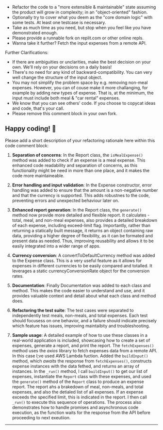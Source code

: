 
- Refactor the code to a "more extensible & maintainable" state assuming the product will grow in complexity; in an "object-oriented" fashion. 
- Optionally try to cover what you deem as the "core domain logic" with some tests. At least one testcase is necessary.
- Take as much time as you need, but stop when you feel like you have demonstrated enough.
- Please provide a runnable fork on replit.com or other online repls.
- Wanna take it further? Fetch the input expenses from a remote API.


Further Clarifications:

- If there are ambiguities or unclarities, make the best decision on your own. We'll rely on your decisions on a daily basis!
- There's no need for any kind of backward-compatibility. You can very well change the structure of the input object.
- You may not simplify the problem space by e.g. removing non-meal expenses. However, you can of couse make it more challanging, 
  for example by adding new types of expense. That is, at the minimum, the input must include both meal & "car rental" expenses.
- We know that you can see others' code. If you choose to copycat ideas and code, that's your call.
- Please remove this comment block in your own fork.

Happy coding! 🍕
--------------------------------------------------------------------------------------------------------


Please add a short description of your refactoring rationale here within this code comment block:

1. **Separation of concerns**: In the Report class, the `isMealExpense()` method was added to check if an expense is a meal expense. This enhanced code readability and separation of concerns, as this functionality might be need in more than one place, and it makes the code more maintaineable.
   
2. **Error handling and input validation**: In the Expense constructor, error handling was added to ensure that the amount is a non-negative number and that the currency is supported. This adds robustnes to the code, preventing errors and unexpected behaviour later on.

3. **Enhanced report generation**: In the Report class, the `generate()` method now provide more detailed and flexible report. It calculates - total, meal, and non-meal expenses, also provides a detailed breakdown of each expense, including exceed-limit flag. Importantly, rather than returning a statically built message, it returns an object containing raw data, providing a higher degree of flexibility, as it can be formated and present data as needed. Thus, improving reusability and allows it to be easily integrated into a wider range of apps.

4. **Currency conversion**: A convertToDefaultCurrency method was added to the Expense class. This is a very useful feature as it allows for expenses in different currencies to be easily compared and totalled. It leverages a static currencyConversionRate object for the conversion rates.

5. **Documentation**: Finally Documentation was added to each class and method. This makes the code easier to understand and use, and it provides valuable context and detail about what each class and method does.

6.  **Refactoring the test suite**: The test cases were separated to independently test meals, non-meals, and total expenses. Each test should  focusess on one behavior, and a failure should indicate precisely which feature has issues, improving maintaibity and troubleshooting.
7.  **Sample usage**: A detailed example of how to use these classes in a real-world application is included, showcasing how to create a set of expenses, generate a report, and print the report.
The `fetchExpenses()` method uses the *axios* library to fetch expenses data from a remote API. In this case I;ve used AWS Lambda fuction. Added the `buildInput()` method, which *awaits* the response from `fetchExpenses()`, constructs expense instances with the data fethed, and returns an array of instances.
In the `_run()` method, I call `buildInput()` to get our list of expenses, instantiate the `Report` class with these expenses, and used the `generate()` method of the `Report` class to produce an expense report. The report ahs a brakedown of meal, non-meals, and total expenses, and also the detialed list of all expenses. If an expense exceeds the specified limit, this is indicated in the report.
I then call `_run()` to execute this sequence of operations. The process also demonstrates how to handle promises and asynchronous code execution, as the function waits for the response from the API before proceeding to next exeutiion.
--------------------------------------------------------------------------------------------------------

